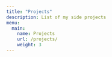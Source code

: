 ```yaml
---
title: "Projects"
description: List of my side projects
menu:
  main:
    name: Projects
    url: /projects/
    weight: 3
---
```

